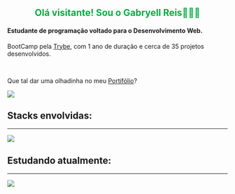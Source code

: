 <h2 style="color:#00ad43;text-align:center" >Olá visitante! Sou o Gabryell Reis👑🇧🇷</h2>

<h4>Estudante de programação voltado para o Desenvolvimento Web.</h4>
<p>BootCamp pela <a href="https://www.betrybe.com/">Trybe</a>, com 1 ano de duração e cerca de 35 projetos desenvolvidos.</p><br>
<p>Que tal dar uma olhadinha no meu <a href="https://gabryellreis.github.io/" target="blank">Portifólio</a>?</p>
<picture>
<source 
  srcset="https://github-readme-stats.vercel.app/api?username=GabryellReis&show_icons=true&theme=dark"
  media="(prefers-color-scheme: dark)"
/>
<source
  srcset="https://github-readme-stats.vercel.app/api?username=GabryellReis&show_icons=true"
  media="(prefers-color-scheme: light), (prefers-color-scheme: no-preference)"
/>
<img src="https://github-readme-stats.vercel.app/api?username=GabryellReis&show_icons=true" />
</picture> <br>
<h2>Stacks envolvidas:</h2>
<hr />
<img src="https://skills.thijs.gg/icons?i=html,css,js,react,mysql" />
<h2>Estudando atualmente:</h2>
<hr />
<img src="https://skills.thijs.gg/icons?i=ts,mongodb,nodejs,firebase" />
